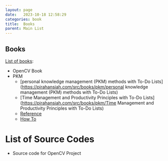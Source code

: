 ```yaml
---
layout: page
date:   2023-10-18 12:58:29
categories: book
title:  Books
parent: Main List
---
```



## Books
[List of books](https://pirahansiah.com/src/books/list_books):

- OpenCV Book
- PKM
    - [personal knowledge management (PKM) methods with To-Do Lists](https://pirahansiah.com/src/books/pkm/personal knowledge management (PKM) methods with To-Do Lists)
    - [Time Management and Productivity Principles with To-Do Lists](https://pirahansiah.com/src/books/pkm/Time Management and Productivity Principles with To-Do Lists)
    - [Reference](https://pirahansiah.com/src/books/pkm/reference)
    - [How To](https://pirahansiah.com/src/books/pkm/howto)



# List of Source Codes 

- Source code for OpenCV Project

